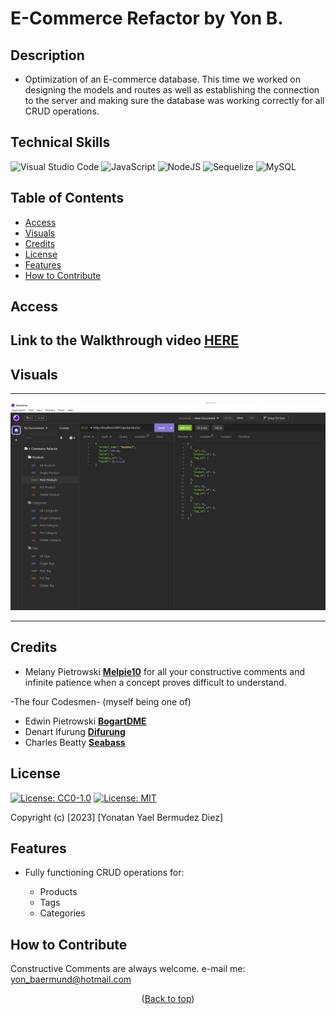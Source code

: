 # E-Commerce Refactor by Yon B.

<a id="top"></a>

## Description

- Optimization of an E-commerce database. This time we worked on designing the models and routes as well as establishing the connection to the server and making sure the database was working correctly for all CRUD operations.


## Technical Skills

![Visual Studio Code](https://img.shields.io/badge/Visual%20Studio%20Code-0078d7.svg?style=for-the-badge&logo=visual-studio-code&logoColor=white)
![JavaScript](https://img.shields.io/badge/javascript-%23323330.svg?style=for-the-badge&logo=javascript&logoColor=%23F7DF1E)
![NodeJS](https://img.shields.io/badge/node.js-6DA55F?style=for-the-badge&logo=node.js&logoColor=white)
![Sequelize](https://img.shields.io/badge/Sequelize-52B0E7?style=for-the-badge&logo=Sequelize&logoColor=white)
![MySQL](https://img.shields.io/badge/mysql-%2300f.svg?style=for-the-badge&logo=mysql&logoColor=white)

## Table of Contents

- [Access](#access)
- [Visuals](#visuals)
- [Credits](#credits)
- [License](#license)
- [Features](#features)
- [How to Contribute](#how-to-contribute)

## Access

## Link to the Walkthrough video [**HERE**](https://youtu.be/_9LW4YQkPLM)

## Visuals

---

![Alt fullsite](./assets/images/ECR-FullScreenShot.jpg)

---

## Credits

- Melany Pietrowski [**Melpie10**](https://github.com/Melpie10) for all your constructive 
comments and infinite patience when a concept proves difficult to understand.

-The four Codesmen- (myself being one of)
- Edwin Pietrowski [**BogartDME**](https://github.com/BogartDME)
- Denart Ifurung [**Difurung**](https://github.com/Difurung)
- Charles Beatty [**Seabass**](https://github.com/beattycharles)

## License

[![License: CC0-1.0](https://licensebuttons.net/l/zero/1.0/80x15.png)](http://creativecommons.org/publicdomain/zero/1.0/)
[![License: MIT](https://img.shields.io/badge/License-MIT-yellow.svg)](https://opensource.org/licenses/MIT)




Copyright (c) [2023] [Yonatan Yael Bermudez Diez]


## Features

- Fully functioning CRUD operations for:

    - Products
    - Tags
    - Categories


## How to Contribute

Constructive Comments are always welcome. e-mail me: yon_baermund@hotmail.com

<p align="middle">(<a href="#top">Back to top</a>)</p>
